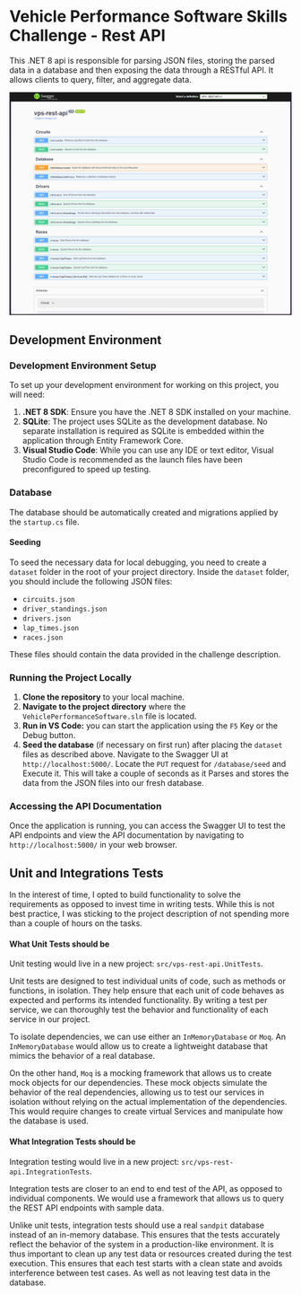 # Vehicle Performance Software Skills Challenge - Rest API

This .NET 8 api is responsible for parsing JSON files, storing the parsed data in a database and then exposing the data through a RESTful API. It allows clients to query, filter, and aggregate data.

![Swagger Docs](screenshot.png)

## Development Environment

### Development Environment Setup

To set up your development environment for working on this project, you will need:

1. **.NET 8 SDK**: Ensure you have the .NET 8 SDK installed on your machine.
2. **SQLite**: The project uses SQLite as the development database. No separate installation is required as SQLite is embedded within the application through Entity Framework Core.
3. **Visual Studio Code**: While you can use any IDE or text editor, Visual Studio Code is recommended as the launch files have been preconfigured to speed up testing.

### Database

The database should be automatically created and migrations applied by the `startup.cs` file.

#### Seeding

To seed the necessary data for local debugging, you need to create a `dataset` folder in the root of your project directory. 
Inside the `dataset` folder, you should include the following JSON files: 
- `circuits.json`
- `driver_standings.json`
- `drivers.json`
- `lap_times.json`
- `races.json`

These files should contain the data provided in the challenge description. 

### Running the Project Locally

1. **Clone the repository** to your local machine.
2. **Navigate to the project directory** where the `VehiclePerformanceSoftware.sln` file is located.
3. **Run in VS Code:** you can start the application using the `F5` Key or the Debug button.
4. **Seed the database** (if necessary on first run) after placing the `dataset` files as described above. Navigate to the Swagger UI at `http://localhost:5000/`. Locate the `PUT` request for `/database/seed` and Execute it. This will take a couple of seconds as it Parses and stores the data from the JSON files into our fresh database.

### Accessing the API Documentation

Once the application is running, you can access the Swagger UI to test the API endpoints and view the API documentation by navigating to `http://localhost:5000/` in your web browser.

## Unit and Integrations Tests

In the interest of time, I opted to build functionality to solve the requirements as opposed to invest time in writing tests.
While this is not best practice, I was sticking to the project description of not spending more than a couple of hours on the tasks.

#### What Unit Tests should be

Unit testing would live in a new project: `src/vps-rest-api.UnitTests`. 

Unit tests are designed to test individual units of code, such as methods or functions, in isolation. They help ensure that each unit of code behaves as expected and performs its intended functionality. By writing a test per service, we can thoroughly test the behavior and functionality of each service in our project.

To isolate dependencies, we can use either an `InMemoryDatabase` or `Moq`. 
An `InMemoryDatabase` would allow us to create a lightweight database that mimics the behavior of a real database.

On the other hand, `Moq` is a mocking framework that allows us to create mock objects for our dependencies. These mock objects simulate the behavior of the real dependencies, allowing us to test our services in isolation without relying on the actual implementation of the dependencies. This would require changes to create virtual Services and manipulate how the database is used.

#### What Integration Tests should be

Integration testing would live in a new project: `src/vps-rest-api.IntegrationTests`. 

Integration tests are closer to an end to end test of the API, as opposed to individual components. We would use a framework that allows us to query the REST API endpoints with sample data.

Unlike unit tests, integration tests should use a real `sandpit` database instead of an in-memory database. This ensures that the tests accurately reflect the behavior of the system in a production-like environment.
It is thus important to clean up any test data or resources created during the test execution. This ensures that each test starts with a clean state and avoids interference between test cases. As well as not leaving test data in the database.

